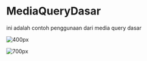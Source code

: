 # MediaQueryDasar
ini adalah contoh penggunaan dari media query dasar


![400px](https://user-images.githubusercontent.com/69652948/90212532-c2181f00-de1d-11ea-9687-92ed8022631f.PNG) 


![700px](https://user-images.githubusercontent.com/69652948/90212595-f68bdb00-de1d-11ea-8c18-dde73e636f11.PNG)
